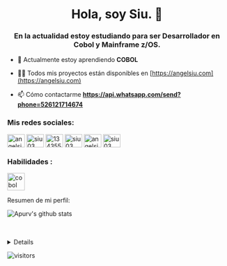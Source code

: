 <h1 align="center">Hola, soy Siu. 👋</h1>
<h3 align="center">En la actualidad estoy estudiando para ser Desarrollador en Cobol y Mainframe z/OS.</h3>


- 🌱 Actualmente estoy aprendiendo **COBOL**

- 👨‍💻 Todos mis proyectos están disponibles en [https://angelsiu.com](https://angelsiu.com)

- 📫 Cómo contactarme **https://api.whatsapp.com/send?phone=526121714674**

<h3 align="left">Mis redes sociales:</h3>
<p align="left">
<a href="https://twitter.com/angelsiu9" target="blank"><img align="center" src="https://raw.githubusercontent.com/rahuldkjain/github-profile-readme-generator/master/src/images/icons/Social/twitter.svg" alt="angelsiu9" height="30" width="40" /></a>
<a href="https://linkedin.com/in/siu03" target="blank"><img align="center" src="https://raw.githubusercontent.com/rahuldkjain/github-profile-readme-generator/master/src/images/icons/Social/linked-in-alt.svg" alt="siu03" height="30" width="40" /></a>
<a href="https://stackoverflow.com/users/134355" target="blank"><img align="center" src="https://raw.githubusercontent.com/rahuldkjain/github-profile-readme-generator/master/src/images/icons/Social/stack-overflow.svg" alt="134355" height="30" width="40" /></a>
<a href="https://fb.com/siu03" target="blank"><img align="center" src="https://raw.githubusercontent.com/rahuldkjain/github-profile-readme-generator/master/src/images/icons/Social/facebook.svg" alt="siu03" height="30" width="40" /></a>
<a href="https://instagram.com/angelsiu03" target="blank"><img align="center" src="https://raw.githubusercontent.com/rahuldkjain/github-profile-readme-generator/master/src/images/icons/Social/instagram.svg" alt="angelsiu03" height="30" width="40" /></a>
<a href="https://dribbble.com/siu03" target="blank"><img align="center" src="https://raw.githubusercontent.com/rahuldkjain/github-profile-readme-generator/master/src/images/icons/Social/dribbble.svg" alt="siu03" height="30" width="40" /></a>
</p>

<h3 align="left">Habilidades :</h3>
<p align="left"> <a href="https://www.ibm.com/docs/es/i/7.3?topic=languages-cobol" target="_blank" rel="noreferrer"> <img src="https://i0.wp.com/borrowbits.com/wp-content/uploads/2013/07/cobol.gif" alt="cobol" width="40" height="40"/> </a> </p>


<div><p>Resumen de mi perfil: </p></div>

![Apurv's github stats](https://github-readme-stats.vercel.app/api?username=Siu03&show_icons=true)
<br />
<br />
<br />
<details>


![picture](https://raw.githubusercontent.com/saadeghi/saadeghi/master/dino.gif)
</details>

![visitors](https://visitor-badge.laobi.icu/badge?page_id=Siu03.Siu03)
